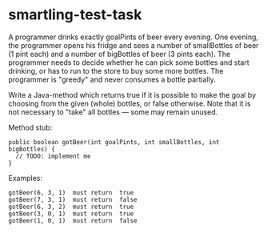 smartling-test-task
===================

 A programmer drinks exactly goalPints of beer every evening. 
  One evening, the programmer opens his fridge and sees a number of smallBottles of beer (1 pint each) and  a number of bigBottles of beer (3 pints each). 
  The programmer needs to decide whether he can pick some bottles and start drinking, or has to run to the store to buy some more bottles. 
  The programmer is "greedy" and never consumes a bottle partially. 

  Write a Java-method which returns true if it is possible to make the goal by choosing from the given (whole) bottles, or false otherwise. 
  Note that it is not necessary to "take" all bottles — some may remain unused. 

  Method stub: 

    public boolean gotBeer(int goalPints, int smallBottles, int bigBottles) {
      // TODO: implement me
    }

  Examples: 
  
    gotBeer(6, 3, 1)  must return  true
    gotBeer(7, 3, 1)  must return  false
    gotBeer(6, 3, 2)  must return  true
    gotBeer(3, 0, 1)  must return  true
    gotBeer(1, 0, 1)  must return  false